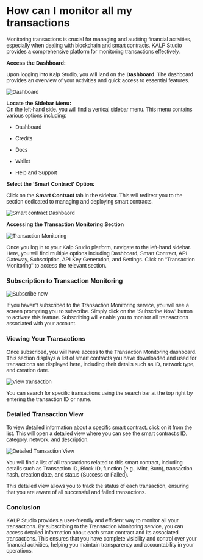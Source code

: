 <style>  body { font-family: "Source Sans 3", sans-serif!important; }</style>

<link  href="https://fonts.googleapis.com/css2?family=Source+Sans+3:ital,wght@0,200..900;1,200..900&display=swap"  rel="stylesheet">  <link  rel="stylesheet"  href="https://fonts.googleapis.com/icon?family=Material+Icons">


# **How can I monitor all my transactions**

Monitoring transactions is crucial for managing and auditing financial activities, especially when dealing with blockchain and smart contracts. KALP Studio provides a comprehensive platform for monitoring transactions effectively.

**Access the Dashboard:**

Upon logging into Kalp Studio, you will land on the **Dashboard**. The dashboard provides an overview of your activities and quick access to essential features.

![Dashboard](https://docs.kalp.studio/~gitbook/image?url=https%3A%2F%2F1148605496-files.gitbook.io%2F%7E%2Ffiles%2Fv0%2Fb%2Fgitbook-x-prod.appspot.com%2Fo%2Fspaces%252F4gkv2XhY4CmWY6Vp0djW%252Fuploads%252F4cI4P61MZVL7cz5NDGAq%252Fimage.png%3Falt%3Dmedia%26token%3D43947e19-e41d-4aab-ae28-29cc412bd83f&width=768&dpr=4&quality=100&sign=24def339&sv=1)

**Locate the Sidebar Menu:**  
On the left-hand side, you will find a vertical sidebar menu. This menu contains various options including:

-   Dashboard
    
-   Credits
    
-   Docs
    
-   Wallet
    
-   Help and Support
    

**Select the 'Smart Contract' Option:**

Click on the **Smart Contract** tab in the sidebar. This will redirect you to the section dedicated to managing and deploying smart contracts.

![Smart contract Dashbaord](https://docs.kalp.studio/~gitbook/image?url=https%3A%2F%2F1148605496-files.gitbook.io%2F%7E%2Ffiles%2Fv0%2Fb%2Fgitbook-x-prod.appspot.com%2Fo%2Fspaces%252F4gkv2XhY4CmWY6Vp0djW%252Fuploads%252FzaBoVDKPCvV2HZTq31M5%252Fimage.png%3Falt%3Dmedia%26token%3D65af2f26-ecdc-4c8e-ba39-fb0b881a4d5e&width=768&dpr=4&quality=100&sign=653cb3f&sv=1)

**Accessing the Transaction Monitoring Section**

![Transaction Monitoring](https://docs.kalp.studio/~gitbook/image?url=https%3A%2F%2F1148605496-files.gitbook.io%2F%7E%2Ffiles%2Fv0%2Fb%2Fgitbook-x-prod.appspot.com%2Fo%2Fspaces%252F4gkv2XhY4CmWY6Vp0djW%252Fuploads%252FvjuqAGUE3hOXsXTnPTB6%252Fimage.png%3Falt%3Dmedia%26token%3D52695d28-3605-4366-bfd7-d49f76a11306&width=768&dpr=4&quality=100&sign=1a3eed80&sv=1)

Once you log in to your Kalp Studio platform, navigate to the left-hand sidebar. Here, you will find multiple options including Dashboard, Smart Contract, API Gateway, Subscription, API Key Generation, and Settings. Click on "Transaction Monitoring" to access the relevant section.

### **Subscription to Transaction Monitoring**

![Subscribe now](https://docs.kalp.studio/~gitbook/image?url=https%3A%2F%2F1148605496-files.gitbook.io%2F%7E%2Ffiles%2Fv0%2Fb%2Fgitbook-x-prod.appspot.com%2Fo%2Fspaces%252F4gkv2XhY4CmWY6Vp0djW%252Fuploads%252FbGVCykQbtIcEKbtG9k3d%252Fimage.png%3Falt%3Dmedia%26token%3D82f8bc9f-ad11-49fa-884a-192b7c6d78c9&width=768&dpr=4&quality=100&sign=2a17aa7e&sv=1)

If you haven't subscribed to the Transaction Monitoring service, you will see a screen prompting you to subscribe. Simply click on the "Subscribe Now" button to activate this feature. Subscribing will enable you to monitor all transactions associated with your account.

### **Viewing Your Transactions**

Once subscribed, you will have access to the Transaction Monitoring dashboard. This section displays a list of smart contracts you have downloaded and used for transactions are displayed here, including their details such as ID, network type, and creation date.

![View transaction](https://docs.kalp.studio/~gitbook/image?url=https%3A%2F%2F1148605496-files.gitbook.io%2F%7E%2Ffiles%2Fv0%2Fb%2Fgitbook-x-prod.appspot.com%2Fo%2Fspaces%252F4gkv2XhY4CmWY6Vp0djW%252Fuploads%252F1PKys1WXRQa2omz6zwaU%252Fimage.png%3Falt%3Dmedia%26token%3Db402857c-e3a4-49fe-86fe-cc732591a729&width=768&dpr=4&quality=100&sign=ef3a294c&sv=1)

You can search for specific transactions using the search bar at the top right by entering the transaction ID or name.

### **Detailed Transaction View**

To view detailed information about a specific smart contract, click on it from the list. This will open a detailed view where you can see the smart contract's ID, category, network, and description.

![Detailed Transaction View](https://docs.kalp.studio/~gitbook/image?url=https%3A%2F%2F1148605496-files.gitbook.io%2F%7E%2Ffiles%2Fv0%2Fb%2Fgitbook-x-prod.appspot.com%2Fo%2Fspaces%252F4gkv2XhY4CmWY6Vp0djW%252Fuploads%252FIfSr7dtxmYrZ6pQRNlUa%252Fimage.png%3Falt%3Dmedia%26token%3D56188de1-4c69-4ccb-bd66-296ad81dfd4e&width=768&dpr=4&quality=100&sign=2a395c8c&sv=1)

You will find a list of all transactions related to this smart contract, including details such as Transaction ID, Block ID, function (e.g., Mint, Burn), transaction hash, creation date, and status (Success or Failed).

This detailed view allows you to track the status of each transaction, ensuring that you are aware of all successful and failed transactions.

### **Conclusion**

KALP Studio provides a user-friendly and efficient way to monitor all your transactions. By subscribing to the Transaction Monitoring service, you can access detailed information about each smart contract and its associated transactions. This ensures that you have complete visibility and control over your financial activities, helping you maintain transparency and accountability in your operations.